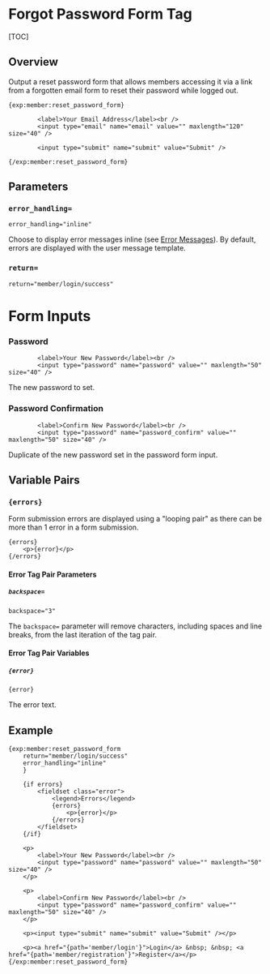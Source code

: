 <!--
    This source file is part of the open source project
    ExpressionEngine User Guide (https://github.com/ExpressionEngine/ExpressionEngine-User-Guide)

    @link      https://expressionengine.com/
    @copyright Copyright (c) 2003-2020, Packet Tide, LLC (https://packettide.com)
    @license   https://expressionengine.com/license Licensed under Apache License, Version 2.0
-->

# Forgot Password Form Tag

[TOC]

## Overview

Output a reset password form that allows members accessing it via a link from a forgotten email form to reset their password while logged out.

    {exp:member:reset_password_form}

            <label>Your Email Address</label><br />
            <input type="email" name="email" value="" maxlength="120" size="40" />

			<input type="submit" name="submit" value="Submit" />

    {/exp:member:reset_password_form}

## Parameters

### `error_handling=`

    error_handling="inline"

Choose to display error messages inline (see [Error Messages](#errormy_field_name)). By default, errors are displayed with the user message template.

### `return=`

    return="member/login/success"


# Form Inputs

### Password

            <label>Your New Password</label><br />
            <input type="password" name="password" value="" maxlength="50" size="40" />

The new password to set.

### Password Confirmation

            <label>Confirm New Password</label><br />
            <input type="password" name="password_confirm" value="" maxlength="50" size="40" />


Duplicate of the new password set in the password form input.


## Variable Pairs

### `{errors}`

Form submission errors are displayed using a "looping pair" as there can be more than 1 error in a form submission.

    {errors}
        <p>{error}</p>
    {/errors}

#### Error Tag Pair Parameters

##### `backspace=`

    backspace="3"

The `backspace=` parameter will remove characters, including spaces and line breaks, from the last iteration of the tag pair.

#### Error Tag Pair Variables

##### `{error}`

    {error}

The error text.



## Example

    {exp:member:reset_password_form
        return="member/login/success"
        error_handling="inline"
        }

        {if errors}
            <fieldset class="error">
                <legend>Errors</legend>
                {errors}
                    <p>{error}</p>
                {/errors}
            </fieldset>
        {/if}

        <p>
            <label>Your New Password</label><br />
            <input type="password" name="password" value="" maxlength="50" size="40" />
        </p>

        <p>
            <label>Confirm New Password</label><br />
            <input type="password" name="password_confirm" value="" maxlength="50" size="40" />
        </p>

        <p><input type="submit" name="submit" value="Submit" /></p>

        <p><a href="{path='member/login'}">Login</a> &nbsp; &nbsp; <a href="{path='member/registration'}">Register</a></p>
    {/exp:member:reset_password_form}

